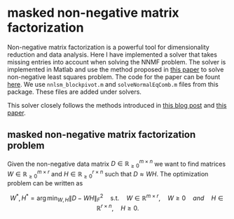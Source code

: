 # masked non-negative matrix factorization

Non-negative matrix factorization is a powerful tool for dimensionality reduction and data analysis. Here I have implemented a solver that takes missing entries into account when solving the NNMF problem. The solver is implemented in Matlab and use the method proposed in [this paper](https://ieeexplore.ieee.org/document/4781130) to solve non-negative least squares problem. The code for the paper can be fount [here](http://www.cc.gatech.edu/~hpark/software/nmf_bpas.zip).  We use `nnlsm_blockpivot.m` and `solveNormalEqComb.m` files from this package. These files are added under solvers.

This solver closely follows the methods introduced in [this blog post](http://alexhwilliams.info/itsneuronalblog/2018/02/26/crossval/) and [this paper](https://bmcbioinformatics.biomedcentral.com/articles/10.1186/s12859-019-3312-5).

## masked non-negative matrix factorization problem

Given the non-negative data matrix $D\in\mathbb{R}^{m\times n}_{\geq 0}$ we want to find matrices $W\in\mathbb{R}^{m\times r}_{\geq 0}$ and $H\in\mathbb{R}^{r\times n}_{\geq 0}$  such that $D\approx WH$. The optimization problem can be written as 

$$ W^{\ast}, H^{\ast} = \arg\min_{W,H} \|D-WH\|_{F}^2 \quad \text{s.t.} \quad W\in\mathbb{R}^{m\times r},\quad W\geq 0 \quad and \quad H \in \mathbb{R}^{r\times n},\quad H\geq 0.$$


